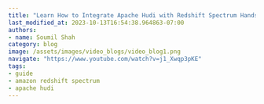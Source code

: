 ```yaml
---
title: "Learn How to Integrate Apache Hudi with Redshift Spectrum Hands on Labs with Code"
last_modified_at: 2023-10-13T16:54:38.964863-07:00
authors:
- name: Soumil Shah
category: blog
image: /assets/images/video_blogs/video_blog1.png
navigate: "https://www.youtube.com/watch?v=j1_Xwqp3pKE"
tags:
- guide
- amazon redshift spectrum
- apache hudi
---
```

